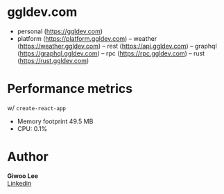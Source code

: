 # ggldev.com

-   personal (https://ggldev.com)
-   platform (https://platform.ggldev.com)
    – weather (https://weather.ggldev.com)
    – rest (https://api.ggldev.com)
    – graphql (https://graphql.ggldev.com)
    – rpc (https://rpc.ggldev.com)
    – rust (https://rust.ggldev.com)

# Performance metrics

w/ `create-react-app`

-   Memory footprint 49.5 MB
-   CPU: 0.1%

# Author

**Giwoo Lee**  
[Linkedin](https://linkedin.com/in/leegiwoo)
